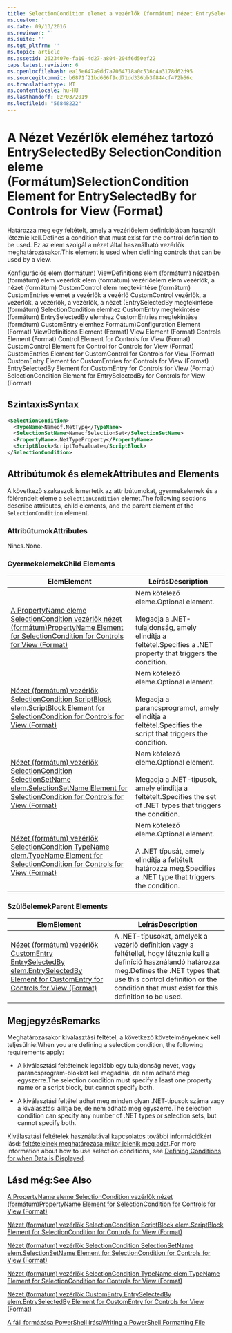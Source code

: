 ```yaml
---
title: SelectionCondition elemet a vezérlők (formátum) nézet EntrySelectedBy |} A Microsoft Docs
ms.custom: ''
ms.date: 09/13/2016
ms.reviewer: ''
ms.suite: ''
ms.tgt_pltfrm: ''
ms.topic: article
ms.assetid: 2623407e-fa10-4d27-a804-204f6d50ef22
caps.latest.revision: 6
ms.openlocfilehash: ea15e647a9dd7a7064718a0c536c4a3178d62d95
ms.sourcegitcommit: b6871f21bd666f9cd71dd336bb3f844cf472b56c
ms.translationtype: MT
ms.contentlocale: hu-HU
ms.lasthandoff: 02/03/2019
ms.locfileid: "56848222"
---
```

# <a name="selectioncondition-element-for-entryselectedby-for-controls-for-view-format"></a><span data-ttu-id="4faff-102">A Nézet Vezérlők eleméhez tartozó EntrySelectedBy SelectionCondition eleme (Formátum)</span><span class="sxs-lookup"><span data-stu-id="4faff-102">SelectionCondition Element for EntrySelectedBy for Controls for View (Format)</span></span>

<span data-ttu-id="4faff-103">Határozza meg egy feltételt, amely a vezérlőelem definíciójában használt léteznie kell.</span><span class="sxs-lookup"><span data-stu-id="4faff-103">Defines a condition that must exist for the control definition to be used.</span></span> <span data-ttu-id="4faff-104">Ez az elem szolgál a nézet által használható vezérlők meghatározásakor.</span><span class="sxs-lookup"><span data-stu-id="4faff-104">This element is used when defining controls that can be used by a view.</span></span>

<span data-ttu-id="4faff-105">Konfigurációs elem (formátum) ViewDefinitions elem (formátum) nézetben (formátum) elem vezérlők elem (formátum) vezérlőelem elem vezérlők, a nézet (formátum) CustomControl elem megtekintése (formátum) CustomEntries elemet a vezérlők a vezérlő CustomControl vezérlők, a vezérlők, a vezérlők, a vezérlők, a nézet (EntrySelectedBy megtekintése (formátum) SelectionCondition elemhez CustomEntry megtekintése (formátum) EntrySelectedBy elemhez CustomEntries megtekintése (formátum) CustomEntry elemhez Formátum)</span><span class="sxs-lookup"><span data-stu-id="4faff-105">Configuration Element (Format) ViewDefinitions Element (Format) View Element (Format) Controls Element (Format) Control Element for Controls for View (Format) CustomControl Element for Control for Controls for View (Format) CustomEntries Element for CustomControl for Controls for View (Format) CustomEntry Element for CustomEntries for Controls for View (Format) EntrySelectedBy Element for CustomEntry for Controls for View (Format) SelectionCondition Element for EntrySelectedBy for Controls for View (Format)</span></span>

## <a name="syntax"></a><span data-ttu-id="4faff-106">Szintaxis</span><span class="sxs-lookup"><span data-stu-id="4faff-106">Syntax</span></span>

```xml
<SelectionCondition>
  <TypeName>Nameof.NetType</TypeName>
  <SelectionSetName>NameofSelectionSet</SelectionSetName>
  <PropertyName>.NetTypeProperty</PropertyName>
  <ScriptBlock>ScriptToEvaluate</ScriptBlock>
</SelectionCondition>
```

## <a name="attributes-and-elements"></a><span data-ttu-id="4faff-107">Attribútumok és elemek</span><span class="sxs-lookup"><span data-stu-id="4faff-107">Attributes and Elements</span></span>

<span data-ttu-id="4faff-108">A következő szakaszok ismertetik az attribútumokat, gyermekelemek és a fölérendelt eleme a `SelectionCondition` elemet.</span><span class="sxs-lookup"><span data-stu-id="4faff-108">The following sections describe attributes, child elements, and the parent element of the `SelectionCondition` element.</span></span>

### <a name="attributes"></a><span data-ttu-id="4faff-109">Attribútumok</span><span class="sxs-lookup"><span data-stu-id="4faff-109">Attributes</span></span>

<span data-ttu-id="4faff-110">Nincs.</span><span class="sxs-lookup"><span data-stu-id="4faff-110">None.</span></span>

### <a name="child-elements"></a><span data-ttu-id="4faff-111">Gyermekelemek</span><span class="sxs-lookup"><span data-stu-id="4faff-111">Child Elements</span></span>

|<span data-ttu-id="4faff-112">Elem</span><span class="sxs-lookup"><span data-stu-id="4faff-112">Element</span></span>|<span data-ttu-id="4faff-113">Leírás</span><span class="sxs-lookup"><span data-stu-id="4faff-113">Description</span></span>|
|-------------|-----------------|
|[<span data-ttu-id="4faff-114">A PropertyName eleme SelectionCondition vezérlők nézet (formátum)</span><span class="sxs-lookup"><span data-stu-id="4faff-114">PropertyName Element for SelectionCondition for Controls for View (Format)</span></span>](./propertyname-element-for-selectioncondition-for-controls-for-view-format.md)|<span data-ttu-id="4faff-115">Nem kötelező eleme.</span><span class="sxs-lookup"><span data-stu-id="4faff-115">Optional element.</span></span><br /><br /> <span data-ttu-id="4faff-116">Megadja a .NET-tulajdonság, amely elindítja a feltétel.</span><span class="sxs-lookup"><span data-stu-id="4faff-116">Specifies a .NET property that triggers the condition.</span></span>|
|[<span data-ttu-id="4faff-117">Nézet (formátum) vezérlők SelectionCondition ScriptBlock elem.</span><span class="sxs-lookup"><span data-stu-id="4faff-117">ScriptBlock Element for SelectionCondition for Controls for View (Format)</span></span>](./scriptblock-element-for-selectioncondition-for-controls-for-view-format.md)|<span data-ttu-id="4faff-118">Nem kötelező eleme.</span><span class="sxs-lookup"><span data-stu-id="4faff-118">Optional element.</span></span><br /><br /> <span data-ttu-id="4faff-119">Megadja a parancsprogramot, amely elindítja a feltétel.</span><span class="sxs-lookup"><span data-stu-id="4faff-119">Specifies the script that triggers the condition.</span></span>|
|[<span data-ttu-id="4faff-120">Nézet (formátum) vezérlők SelectionCondition SelectionSetName elem.</span><span class="sxs-lookup"><span data-stu-id="4faff-120">SelectionSetName Element for SelectionCondition for Controls for View (Format)</span></span>](./selectionsetname-element-for-selectioncondition-for-controls-for-view-format.md)|<span data-ttu-id="4faff-121">Nem kötelező eleme.</span><span class="sxs-lookup"><span data-stu-id="4faff-121">Optional element.</span></span><br /><br /> <span data-ttu-id="4faff-122">Megadja a .NET-típusok, amely elindítja a feltételt.</span><span class="sxs-lookup"><span data-stu-id="4faff-122">Specifies the set of .NET types that triggers the condition.</span></span>|
|[<span data-ttu-id="4faff-123">Nézet (formátum) vezérlők SelectionCondition TypeName elem.</span><span class="sxs-lookup"><span data-stu-id="4faff-123">TypeName Element for SelectionCondition for Controls for View (Format)</span></span>](./typename-element-for-selectioncondition-for-controls-for-view-format.md)|<span data-ttu-id="4faff-124">Nem kötelező eleme.</span><span class="sxs-lookup"><span data-stu-id="4faff-124">Optional element.</span></span><br /><br /> <span data-ttu-id="4faff-125">A .NET típusát, amely elindítja a feltételt határozza meg.</span><span class="sxs-lookup"><span data-stu-id="4faff-125">Specifies a .NET type that triggers the condition.</span></span>|

### <a name="parent-elements"></a><span data-ttu-id="4faff-126">Szülőelemek</span><span class="sxs-lookup"><span data-stu-id="4faff-126">Parent Elements</span></span>

|<span data-ttu-id="4faff-127">Elem</span><span class="sxs-lookup"><span data-stu-id="4faff-127">Element</span></span>|<span data-ttu-id="4faff-128">Leírás</span><span class="sxs-lookup"><span data-stu-id="4faff-128">Description</span></span>|
|-------------|-----------------|
|[<span data-ttu-id="4faff-129">Nézet (formátum) vezérlők CustomEntry EntrySelectedBy elem.</span><span class="sxs-lookup"><span data-stu-id="4faff-129">EntrySelectedBy Element for CustomEntry for Controls for View (Format)</span></span>](./entryselectedby-element-for-customentry-for-controls-for-view-format.md)|<span data-ttu-id="4faff-130">A .NET-típusokat, amelyek a vezérlő definition vagy a feltétellel, hogy léteznie kell a definíció használandó határozza meg.</span><span class="sxs-lookup"><span data-stu-id="4faff-130">Defines the .NET types that use this control definition or the condition that must exist for this definition to be used.</span></span>|

## <a name="remarks"></a><span data-ttu-id="4faff-131">Megjegyzés</span><span class="sxs-lookup"><span data-stu-id="4faff-131">Remarks</span></span>

<span data-ttu-id="4faff-132">Meghatározásakor kiválasztási feltétel, a következő követelményeknek kell teljesülnie:</span><span class="sxs-lookup"><span data-stu-id="4faff-132">When you are defining a selection condition, the following requirements apply:</span></span>

- <span data-ttu-id="4faff-133">A kiválasztási feltételnek legalább egy tulajdonság nevét, vagy parancsprogram-blokkot kell megadnia, de nem adható meg egyszerre.</span><span class="sxs-lookup"><span data-stu-id="4faff-133">The selection condition must specify a least one property name or a script block, but cannot specify both.</span></span>

- <span data-ttu-id="4faff-134">A kiválasztási feltétel adhat meg minden olyan .NET-típusok száma vagy a kiválasztási állítja be, de nem adható meg egyszerre.</span><span class="sxs-lookup"><span data-stu-id="4faff-134">The selection condition can specify any number of .NET types or selection sets, but cannot specify both.</span></span>

<span data-ttu-id="4faff-135">Kiválasztási feltételek használatával kapcsolatos további információkért lásd: [feltételeinek meghatározása mikor jelenik meg adat](./defining-conditions-for-displaying-data.md).</span><span class="sxs-lookup"><span data-stu-id="4faff-135">For more information about how to use selection conditions, see [Defining Conditions for when Data is Displayed](./defining-conditions-for-displaying-data.md).</span></span>

## <a name="see-also"></a><span data-ttu-id="4faff-136">Lásd még:</span><span class="sxs-lookup"><span data-stu-id="4faff-136">See Also</span></span>

[<span data-ttu-id="4faff-137">A PropertyName eleme SelectionCondition vezérlők nézet (formátum)</span><span class="sxs-lookup"><span data-stu-id="4faff-137">PropertyName Element for SelectionCondition for Controls for View (Format)</span></span>](./propertyname-element-for-selectioncondition-for-controls-for-view-format.md)

[<span data-ttu-id="4faff-138">Nézet (formátum) vezérlők SelectionCondition ScriptBlock elem.</span><span class="sxs-lookup"><span data-stu-id="4faff-138">ScriptBlock Element for SelectionCondition for Controls for View (Format)</span></span>](./scriptblock-element-for-selectioncondition-for-controls-for-view-format.md)

[<span data-ttu-id="4faff-139">Nézet (formátum) vezérlők SelectionCondition SelectionSetName elem.</span><span class="sxs-lookup"><span data-stu-id="4faff-139">SelectionSetName Element for SelectionCondition for Controls for View (Format)</span></span>](./selectionsetname-element-for-selectioncondition-for-controls-for-view-format.md)

[<span data-ttu-id="4faff-140">Nézet (formátum) vezérlők SelectionCondition TypeName elem.</span><span class="sxs-lookup"><span data-stu-id="4faff-140">TypeName Element for SelectionCondition for Controls for View (Format)</span></span>](./typename-element-for-selectioncondition-for-controls-for-view-format.md)

[<span data-ttu-id="4faff-141">Nézet (formátum) vezérlők CustomEntry EntrySelectedBy elem.</span><span class="sxs-lookup"><span data-stu-id="4faff-141">EntrySelectedBy Element for CustomEntry for Controls for View (Format)</span></span>](./entryselectedby-element-for-customentry-for-controls-for-view-format.md)

[<span data-ttu-id="4faff-142">A fájl formázása PowerShell írása</span><span class="sxs-lookup"><span data-stu-id="4faff-142">Writing a PowerShell Formatting File</span></span>](./writing-a-powershell-formatting-file.md)
